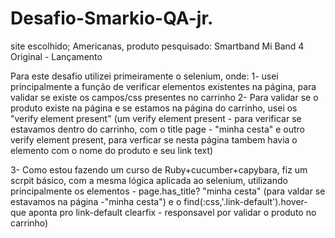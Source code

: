 # Desafio-Smarkio-QA-jr.

site escolhido; Americanas, produto pesquisado: Smartband Mi Band 4 Original - Lançamento

Para este desafio utilizei primeiramente o selenium, onde:
1- usei principalmente a função de verificar elementos existentes na página, para validar se existe os campos/css presentes no carrinho
2- Para validar se o produto existe na página e se estamos na página do carrinho, usei os "verify element present"
(um verify element present - para verificar se estavamos dentro do carrinho, com o title page - "minha cesta" e outro verify element present, para verficar se nesta página tambem havia o elemento com o nome do produto e seu link text)

3- Como estou fazendo um curso de Ruby+cucumber+capybara, fiz um scrpit básico, com a mesma lógica aplicada ao selenium, utilizando principalmente os elementos - page.has_title? "minha cesta" (para valdar se estavamos na página -"minha cesta") e o find(:css,'.link-default').hover- que aponta pro link-default clearfix - responsavel por validar o produto no carrinho)
